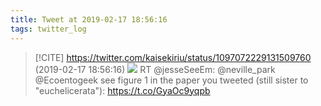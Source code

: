 ```yaml
---
title: Tweet at 2019-02-17 18:56:16
tags: twitter_log
---
```


> [!CITE] https://twitter.com/kaisekiriu/status/1097072229131509760 (2019-02-17 18:56:16)
> ![](https://twitter.com/kaisekiriu/status/1097072229131509760)
> RT @jesseSeeEm: @neville_park @Ecoentogeek see figure 1 in the paper you tweeted (still sister to "euchelicerata"): https://t.co/GyaOc9yqpb
